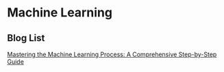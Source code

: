 # Machine Learning

## Blog List

[Mastering the Machine Learning Process: A Comprehensive Step-by-Step Guide](blog/Mastering%20the%20Machine%20Learning%20Process%20A%20Comprehensive%20Step-by-Step%20Guide/Mastering%20the%20Machine%20Learning%20Process%20A%20Comprehensive%20Step-by-Step%20Guide.md)